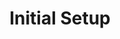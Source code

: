 ---
title: "Initial Setup"
weight: 2
type: docs
description: >
  Setup of the game and all required tools.
---